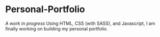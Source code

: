 # Personal-Portfolio
*A work in progress* Using HTML, CSS (with SASS), and Javascript, I am finally working on building my personal portfolio. 
